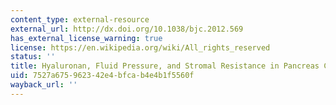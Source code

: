 ```yaml
---
content_type: external-resource
external_url: http://dx.doi.org/10.1038/bjc.2012.569
has_external_license_warning: true
license: https://en.wikipedia.org/wiki/All_rights_reserved
status: ''
title: Hyaluronan, Fluid Pressure, and Stromal Resistance in Pancreas Cancer
uid: 7527a675-9623-42e4-bfca-b4e4b1f5560f
wayback_url: ''
---
```

